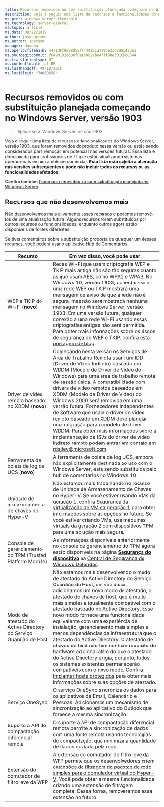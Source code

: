 ```yaml
---
title: Recursos removidos ou com substituição planejada começando no Windows Server, versão 1903
description: Veja a seguir uma lista de recursos e funcionalidades do Windows Server, versão 1903, que foram removidos do produto nessa versão ou estão sendo considerados para remoção em potencial nas versões futuras. Essa lista é direcionada para profissionais de TI que estão atualizando sistemas operacionais em um ambiente comercial.
ms.prod: windows-server-threshold
ms.technology: server-general
ms.topic: article
ms.date: 08/22/2019
author: jasongerend
ms.author: jgerend
manager: daveba
ms.openlocfilehash: 4471d6f9d98d58f7444151a7b8be33d2d81423e1
ms.sourcegitcommit: f6490192d686f0a1e0c2ebe471f98e30105c0844
ms.translationtype: HT
ms.contentlocale: pt-BR
ms.lasthandoff: 09/10/2019
ms.locfileid: "70868656"
---
```

# <a name="features-removed-or-planned-for-replacement-starting-with-windows-server-version-1903"></a>Recursos removidos ou com substituição planejada começando no Windows Server, versão 1903

>Aplica-se a: Windows Server, versão 1903

Veja a seguir uma lista de recursos e funcionalidades do Windows Server, versão 1903, que foram removidos do produto nessa versão ou estão sendo considerados para remoção em potencial nas versões futuras. Essa lista é direcionada para profissionais de TI que estão atualizando sistemas operacionais em um ambiente comercial. **Esta lista está sujeita a alteração nas versões subsequentes e pode não incluir todos os recursos ou as funcionalidades afetados.**

Confira também [Recursos removidos ou com substituição planejada no Windows Server](removed-features.md).

## <a name="features-were-no-longer-developing"></a>Recursos que não desenvolvemos mais

Não desenvolvemos mais ativamente esses recursos e podemos removê-los de uma atualização futura. Alguns recursos foram substituídos por outros recursos ou funcionalidades, enquanto outros agora estão disponíveis de fontes diferentes. 

Se tiver comentários sobre a substituição proposta de qualquer um desses recursos, você poderá usar o [aplicativo Hub de Comentários](https://support.microsoft.com/help/4021566/windows-10-send-feedback-to-microsoft-with-feedback-hub-app). 


|                         Recurso                         |                                                                                                                                                                                                                                                                                                                                                                                                                           Em vez disso, você pode usar                                                                                                                                                                                                                                                                                                                                                                                                                            |
|---------------------------------------------------------|--------------------------------------------------------------------------------------------------------------------------------------------------------------------------------------------------------------------------------------------------------------------------------------------------------------------------------------------------------------------------------------------------------------------------------------------------------------------------------------------------------------------------------------------------------------------------------------------------------------------------------------------------------------------------------------------------------------------------------------------------------------------------------------------------------------------------------------------------------------------------|
|              WEP e TKIP do Wi-Fi (**novo**)               |                                                                                                                                                                  Redes Wi-Fi que usam criptografia WEP e TKIP mais antiga não são tão seguras quanto as que usam AES, como WPA2 e WPA3. No Windows 10, versão 1903, conectar-se a uma rede WEP ou TKIP mostrará uma mensagem de aviso de que a rede não é segura, mas não será mostrada nenhuma mensagem no Windows Server, versão 1903. Em uma versão futura, qualquer conexão a uma rede Wi-Fi usando essas criptografias antigas não será permitida. Para obter mais informações sobre os riscos de segurança de WEP e TKIP, confira esta [postagem de blog](https://go.microsoft.com/fwlink/p/?linkid=2008426).                                                                                                                                                                   |
|       Driver de vídeo remoto baseado no XDDM (**novo**)        |                                                                                                                                          Começando nesta versão os Serviços de Área de Trabalho Remota usam um IDD (Driver de Vídeo Indireto) baseado em WDDM (Modelo de Driver de Vídeo do Windows) para uma área de trabalho remota de sessão única. A compatibilidade com drivers de vídeo remotos baseados em XDDM (Modelo de Driver de Vídeo) do Windows 2000 será removida em uma versão futura. Fornecedores independentes de Software que usam o driver de vídeo remoto baseado em XDDM deve planejar uma migração para o modelo de driver WDDM. Para obter mais informações sobre a implementação de ISVs do driver de vídeo indireto remoto podem entrar em contato em [rdsdev@microsoft.com](mailto:rdsdev@microsoft.com).                                                                                                                                           |
|            Ferramenta de coleta de log de UCS (**novo**)            |                                                                                                                                                                                                                                                                                                                                                         A ferramenta de coleta de log UCS, embora não explicitamente destinada ao uso com o Windows Server, está sendo substituída pelo hub de comentários no Windows 10.                                                                                                                                                                                                                                                                                                                                                         |
|              Unidade de armazenamento de chaves no Hyper-V               |                                                                                                                                                                                                        Não estamos mais trabalhando no recurso de Unidade de Armazenamento de Chaves no Hyper-V. Se você estiver usando VMs da geração 1, confira [Segurança da virtualização de VM da geração 1](https://docs.microsoft.com/windows-server/virtualization/hyper-v/learn-more/generation-1-virtual-machine-security-settings-for-hyper-v) para obter informações sobre as opções no futuro. Se você estiver criando VMs, use máquinas virtuais da geração 2 com dispositivos TPM para uma solução mais segura.                                                                                                                                                                                                         |
|    Console de gerenciamento do TPM (Trusted Platform Module)     |                                                                                                                                                                                                                          As informações disponíveis anteriormente no console de gerenciamento do TPM agora estão disponíveis na página [**Segurança do dispositivo**](https://docs.microsoft.com/windows/security/threat-protection/windows-defender-security-center/wdsc-device-security) na [Central de Segurança do Windows Defender](https://docs.microsoft.com/windows/security/threat-protection/windows-defender-security-center/windows-defender-security-center).                                                                                                                                                                                                                          |
| Modo de atestado do Active Directory do Serviço Guardião de Host | Não estamos mais desenvolvendo o modo de atestado do Active Directory do Serviço Guardião de Host, em vez disso, adicionamos um novo modo de atestado, o [atestado de chaves de host](../security/guarded-fabric-shielded-vm/guarded-fabric-create-host-key.md), que é muito mais simples e igualmente compatível com o atestado baseado no Active Directory.  Esse novo modo fornece uma funcionalidade equivalente com uma experiência de instalação, gerenciamento mais simples e menos dependências de infraestrutura que o atestado do Active Directory. O atestado de chaves de host não tem nenhum requisito de hardware adicional além do que o atestado do Active Directory exigia, portanto, todos os sistemas existentes permanecerão compatíveis com o novo modo. Confira [Implantar hosts protegidos](../security/guarded-fabric-shielded-vm/guarded-fabric-configure-hgs-with-authorized-hyper-v-hosts.md) para obter mais informações sobre suas opções de atestado. |
|                     Serviço OneSync                     |                                                                                                                                                                                                                                                                                                                                                   O serviço OneSync sincroniza os dados para os aplicativos de Email, Calendário e Pessoas. Adicionamos um mecanismo de sincronização ao aplicativo do Outlook que fornece a mesma sincronização.                                                                                                                                                                                                                                                                                                                                                    |
|       Suporte à API de compactação diferencial remota       |                                                                                                                                                                                                                                                                                                           O suporte à API de compactação diferencial remota permite a sincronização de dados com uma fonte remota usando tecnologias de compactação, que minimiza a quantidade de dados enviada pela rede. |
|         Extensão do comutador de filtro leve da WFP         |                                                                                                                                                                                                                                      A extensão do comutador de filtro leve da WFP permite que os desenvolvedores criem [extensões de filtragem de pacotes de rede simples para o comutador virtual do Hyper-V](https://docs.microsoft.com/windows-hardware/drivers/network/using-virtual-switch-filtering). Você pode obter a mesma funcionalidade criando uma extensão de filtragem completa. Dessa forma, removeremos essa extensão no futuro.                                                                                                                                                                                                                                      |

